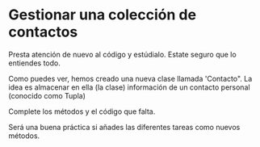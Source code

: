 # Gestionar una colección de contactos

Presta atención de nuevo al código y estúdialo. Estate seguro que lo entiendes todo. 

Como puedes ver, hemos creado una nueva clase llamada 'Contacto". La idea es almacenar en ella (la clase) información de un contacto personal (conocido como Tupla)

Complete los métodos y el código que falta. 

Será una buena práctica si añades las diferentes tareas como nuevos métodos.